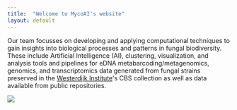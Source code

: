 ```yaml
---
title:  "Welcome to MycoAI's website"
layout: default
---
```


Our team focusses on developing and applying computational techniques to gain insights into biological processes and patterns in fungal biodiversity.
These include Artificial Intelligence (AI), clustering, visualization, and analysis tools and pipelines for eDNA metabarcoding/metagenomics, genomics, and 
transcriptomics data generated from fungal strains preserved in the [Westerdijk Institute](https://wi.knaw.nl/)'s CBS collection as well as data available from public repositories.

<img src="https://MycoAI.github.io/photos/logo31_dutch_biodiversity_MycoAI.png" />


